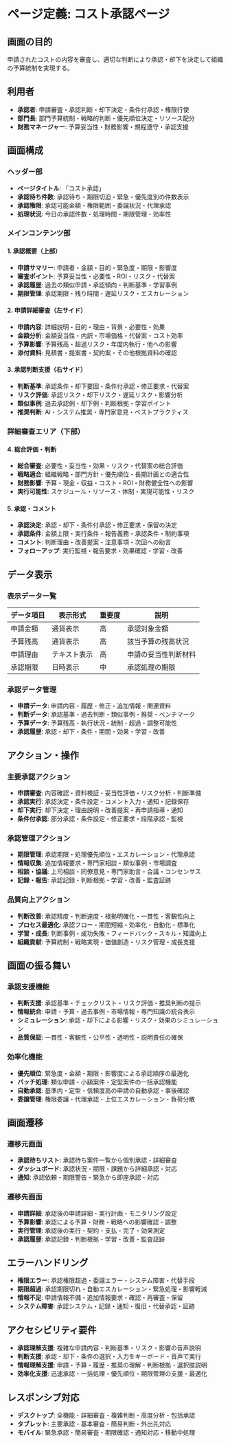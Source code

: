 # ページ定義: コスト承認ページ

## 画面の目的
申請されたコストの内容を審査し、適切な判断により承認・却下を決定して組織の予算統制を実現する。

## 利用者
- **承認者**: 申請審査・承認判断・却下決定・条件付承認・権限行使
- **部門長**: 部門予算統制・戦略的判断・優先順位決定・リソース配分
- **財務マネージャー**: 予算妥当性・財務影響・規程遵守・承認支援

## 画面構成

### ヘッダー部
- **ページタイトル**: 「コスト承認」
- **承認待ち件数**: 承認待ち・期限切迫・緊急・優先度別の件数表示
- **承認権限**: 承認可能金額・権限範囲・委譲状況・代理承認
- **処理状況**: 今日の承認件数・処理時間・期限管理・効率性

### メインコンテンツ部

#### 1. 承認概要（上部）
- **申請サマリー**: 申請者・金額・目的・緊急度・期限・影響度
- **審査ポイント**: 予算妥当性・必要性・ROI・リスク・代替案
- **承認履歴**: 過去の類似申請・承認傾向・判断基準・学習事例
- **期限管理**: 承認期限・残り時間・遅延リスク・エスカレーション

#### 2. 申請詳細審査（左サイド）
- **申請内容**: 詳細説明・目的・理由・背景・必要性・効果
- **金額分析**: 金額妥当性・内訳・市場価格・代替案・コスト効率
- **予算影響**: 予算残高・超過リスク・年度内執行・他への影響
- **添付資料**: 見積書・提案書・契約案・その他根拠資料の確認

#### 3. 承認判断支援（右サイド）
- **判断基準**: 承認条件・却下要因・条件付承認・修正要求・代替案
- **リスク評価**: 承認リスク・却下リスク・遅延リスク・影響分析
- **類似事例**: 過去承認例・却下例・判断根拠・学習ポイント
- **推奨判断**: AI・システム推奨・専門家意見・ベストプラクティス

### 詳細審査エリア（下部）

#### 4. 総合評価・判断
- **総合審査**: 必要性・妥当性・効果・リスク・代替案の総合評価
- **戦略適合**: 組織戦略・部門方針・優先順位・長期計画との適合性
- **財務影響**: 予算・現金・収益・コスト・ROI・財務健全性への影響
- **実行可能性**: スケジュール・リソース・体制・実現可能性・リスク

#### 5. 承認・コメント
- **承認決定**: 承認・却下・条件付承認・修正要求・保留の決定
- **承認条件**: 金額上限・実行条件・報告義務・承認条件・制約事項
- **コメント**: 判断理由・改善提案・注意事項・次回への助言
- **フォローアップ**: 実行監視・報告要求・効果確認・学習・改善

## データ表示

### 表示データ一覧
| データ項目 | 表示形式 | 重要度 | 説明 |
|-----------|---------|--------|------|
| 申請金額 | 通貨表示 | 高 | 承認対象金額 |
| 予算残高 | 通貨表示 | 高 | 該当予算の残高状況 |
| 申請理由 | テキスト表示 | 高 | 申請の妥当性判断材料 |
| 承認期限 | 日時表示 | 中 | 承認処理の期限 |

### 承認データ管理
- **申請データ**: 申請内容・履歴・修正・追加情報・関連資料
- **判断データ**: 承認基準・過去判断・類似事例・推奨・ベンチマーク
- **予算データ**: 予算残高・執行状況・統制・超過・調整可能性
- **承認履歴**: 承認・却下・条件・期間・効果・学習・改善

## アクション・操作

### 主要承認アクション
- **申請審査**: 内容確認・資料検証・妥当性評価・リスク分析・判断準備
- **承認実行**: 承認決定・条件設定・コメント入力・通知・記録保存
- **却下実行**: 却下決定・理由説明・改善提案・再申請指導・通知
- **条件付承認**: 部分承認・条件設定・修正要求・段階承認・監視

### 承認管理アクション
- **期限管理**: 承認期限・処理優先順位・エスカレーション・代理承認
- **情報収集**: 追加情報要求・専門家相談・類似事例・市場調査
- **相談・協議**: 上司相談・同僚意見・専門家助言・合議・コンセンサス
- **記録・報告**: 承認記録・判断根拠・学習・改善・監査証跡

### 品質向上アクション
- **判断改善**: 承認精度・判断速度・根拠明確化・一貫性・客観性向上
- **プロセス最適化**: 承認フロー・期間短縮・効率化・自動化・標準化
- **学習・成長**: 判断事例・成功失敗・フィードバック・スキル・知識向上
- **組織貢献**: 予算統制・戦略実現・価値創造・リスク管理・成長支援

## 画面の振る舞い

### 承認支援機能
- **判断支援**: 承認基準・チェックリスト・リスク評価・推奨判断の提示
- **情報統合**: 申請・予算・過去事例・市場情報・専門知識の統合表示
- **シミュレーション**: 承認・却下による影響・リスク・効果のシミュレーション
- **品質保証**: 一貫性・客観性・公平性・透明性・説明責任の確保

### 効率化機能
- **優先順位**: 緊急度・金額・期限・影響度による承認順序の最適化
- **バッチ処理**: 類似申請・小額案件・定型案件の一括承認機能
- **自動承認**: 基準内・定型・信頼度高の申請の自動承認・事後確認
- **委譲管理**: 権限委譲・代理承認・上位エスカレーション・負荷分散

## 画面遷移

### 遷移元画面
- **承認待ちリスト**: 承認待ち案件一覧から個別承認・詳細審査
- **ダッシュボード**: 承認状況・期限・課題から詳細承認・対応
- **通知**: 承認依頼・期限警告・緊急から即座承認・対応

### 遷移先画面
- **申請詳細**: 承認後の申請詳細・実行計画・モニタリング設定
- **予算影響**: 承認による予算・財務・戦略への影響確認・調整
- **実行管理**: 承認後の実行・契約・支払・完了・効果測定
- **承認履歴**: 承認記録・判断根拠・学習・改善・監査証跡

## エラーハンドリング
- **権限エラー**: 承認権限超過・委譲エラー・システム障害・代替手段
- **期限超過**: 承認期限切れ・自動エスカレーション・緊急処理・影響軽減
- **情報不足**: 申請情報不備・追加情報要求・確認・再審査・保留
- **システム障害**: 承認システム・記録・通知・復旧・代替承認・証跡

## アクセシビリティ要件
- **承認理解支援**: 複雑な申請内容・判断基準・リスク・影響の音声説明
- **判断支援**: 承認・却下・条件の選択・入力をキーボード・音声で実行
- **情報理解支援**: 申請・予算・履歴・推奨の理解・判断根拠・選択肢説明
- **効率化支援**: 迅速承認・一括処理・優先順位・期限管理の支援・最適化

## レスポンシブ対応
- **デスクトップ**: 全機能・詳細審査・複雑判断・高度分析・包括承認
- **タブレット**: 主要承認・基本審査・簡易判断・外出先対応
- **モバイル**: 緊急承認・簡易審査・期限確認・通知対応・移動中処理